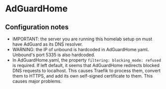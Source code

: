 # AdGuardHome

## Configuration notes
- IMPORTANT: the server you are running this homelab setup on must have AdGuard as its DNS resolver.
- WARNING: the IP of unbound is hardcoded in AdGuardHome.yaml. Unbound's port 5335 is also hardcoded.
- In AdGuardHome.yaml, the property `filtering: blocking_mode: refused` is required. If left default, it seems that
  AdGuardHome redirects blocked DNS requests to localhost. This causes Traefik to process them, convert them to HTTPS,
  and add its own self-signed certificate to them. This causes major problems.
